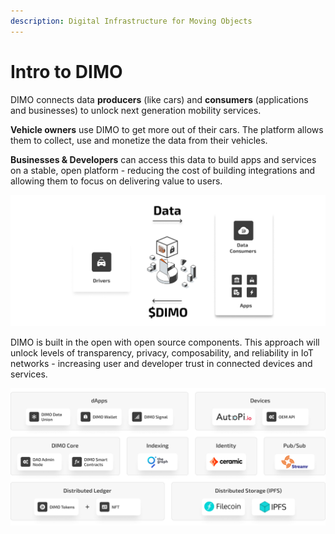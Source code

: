 ```yaml
---
description: Digital Infrastructure for Moving Objects
---
```


# Intro to DIMO

DIMO connects data **producers** (like cars) and **consumers** (applications and businesses) to unlock next generation mobility services.&#x20;

**Vehicle owners** use DIMO to get more out of their cars. The platform allows them to collect, use and monetize the data from their vehicles.&#x20;

**Businesses &  Developers** can access this data to build apps and services on a stable, open platform - reducing the cost of building integrations and allowing them to focus on delivering value to users.

![](.gitbook/assets/data.png)

DIMO is built in the open with open source components. This approach will unlock levels of transparency, privacy, composability, and reliability in IoT networks - increasing user and developer trust in connected devices and services.

![The DIMO Stack](.gitbook/assets/Stack.png)
